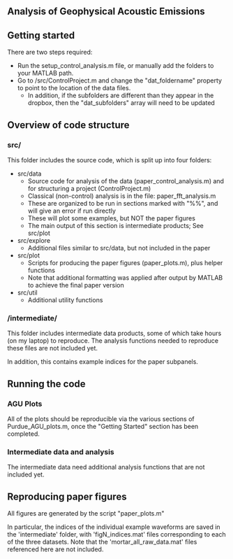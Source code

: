 
## Analysis of Geophysical Acoustic Emissions

## Getting started

There are two steps required:
* Run the setup_control_analysis.m file, or manually add the folders to your MATLAB path.
* Go to /src/ControlProject.m and change the "dat_foldername" property to point to the location of the data files.
  * In addition, if the subfolders are different than they appear in the dropbox, then the "dat_subfolders" array will need to be updated

## Overview of code structure

### src/
This folder includes the source code, which is split up into four folders:

* src/data
  * Source code for analysis of the data (paper_control_analysis.m) and for structuring a project (ControlProject.m)
  * Classical (non-control) analysis is in the file: paper_fft_analysis.m
  * These are organized to be run in sections marked with "%%", and will give an error if run directly
  * These will plot some examples, but NOT the paper figures
  * The main output of this section is intermediate products; See src/plot
* src/explore
  * Additional files similar to src/data, but not included in the paper 
* src/plot
  * Scripts for producing the paper figures (paper_plots.m), plus helper functions
  * Note that additional formatting was applied after output by MATLAB to achieve the final paper version
* src/util
  * Additional utility functions


### /intermediate/
This folder includes intermediate data products, some of which take hours (on my laptop) to reproduce. 
The analysis functions needed to reproduce these files are not included yet.

In addition, this contains example indices for the paper subpanels.


## Running the code

### AGU Plots
All of the plots should be reproducible via the various sections of Purdue_AGU_plots.m, once the "Getting Started" section has been completed.

### Intermediate data and analysis
The intermediate data need additional analysis functions that are not included yet. 


## Reproducing paper figures

All figures are generated by the script "paper_plots.m" 

In particular, the indices of the individual example waveforms are saved in the 'intermediate' folder, with 'figN_indices.mat' files corresponding to each of the three datasets.
Note that the 'mortar_all_raw_data.mat' files referenced here are not included.
